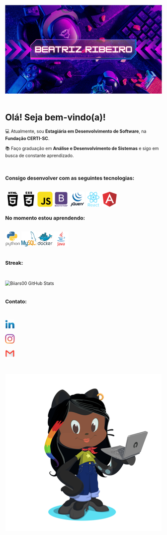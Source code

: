 <img src="./img/BEATRIZ-RIBEIRO.png">
<br>
<br>
<h1> Olá! Seja bem-vindo(a)!</h1>

💻 Atualmente, sou **Estagiária em Desenvolvimento de Software**, na **Fundação CERTI-SC**. 

📚 Faço graduação em **Análise e Desenvolvimento de Sistemas** e sigo em busca de constante aprendizado.

<br>
<h3>Consigo desenvolver com as seguintes tecnologias:</h3><br> 

<img src="img/social_html5_html_71.png" alt="HTML5" width="48" height="48"/>   
<img src="img/css3-01_icon-icons.com_50918.png" alt="CSS3" width="48" height="48"/>  
<img src="img/javascript_icon_130900.svg" alt="JavaScript" width="48" height="48"/>  
<img src="img/bootstrap_plain_wordmark_logo_icon_146620.svg" alt="Bootstrap" width="48" height="48"/>  
<img src="img/jquery_original_wordmark_logo_icon_146447.svg" alt="JQuery" width="48" height="48"/>
<img src="img/react_original_wordmark_logo_icon_146375.svg" alt="React" width="48" height="48"/>
<img src="img/angular_logo_icon_169595.svg" alt="Angular" width="48" height="48"/>

<br>
<h3>No momento estou aprendendo:</h3><br>

<img src="img/python_vertical_logo_icon_168039.svg" alt="Python" width="48" height="48"/>
<img src="img/mysql_official_logo_icon_169938.svg" alt="MySQL" width="48" height="48"/>
<img src="img/docker_original_wordmark_logo_icon_146557.svg" alt="Docker" width="48" height="48"/>
<img src="img/java_original_wordmark_logo_icon_146459.svg" alt="Java" width="48" height="48"/>

<br>
<br>
<h3 align="left">Streak:</h3>
<br>

![Biiars00 GitHub Stats](https://github-readme-stats.vercel.app/api?username=Biiars00&show_icons=true&theme=radical)
<br>
<br>
<h3 align="left">Contato:</h3>
<br>
<p>
<a href="https://www.linkedin.com/in/beatriz-ribeiro-252a4a1b9/" target="blank"> <img src="img/LinkedIn_icon-icons.com_60493.svg" height="30" width="30" alt="Beatriz"/></a></p>
<p>  
<a href="https://www.instagram.com/biiaribbeiro/" target="blank"> <img src="img/instagram_logo_icon_168715.svg" height="30" width="30" alt="Beatriz"/></a>
</p>
<p>  
<a href="biiaribeiro60@gmail.com" target="blank"> <img src="img/4202011emailgmaillogomailsocialsocialmedia-115677_115624.svg" height="30" width="30" alt="Beatriz"/></a>
</p>
<br>
<br>

<img src="img/octocat-1673398250927.png" alt="Beatriz"/>